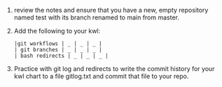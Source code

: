 1. <i class="fa-solid fa-circle-exclamation"></i> review the notes and ensure that you have a new, empty repository named test with its branch renamed to main from master.
1.  <i class="fa-solid fa-circle-exclamation"></i> Add the following to your kwl:

    ```
    |git workflows | _ | _ | _ |
    | git branches | _ | _ | _ |
    | bash redirects | _ | _ | _ |
    ```
1. Practice with git log and redirects to write the commit history for your kwl chart to a file gitlog.txt and commit that file to your repo.
